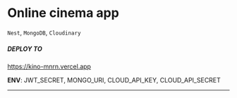 # Online cinema app

`Nest`, `MongoDB`, `Cloudinary`

##### DEPLOY TO

https://kino-mnrn.vercel.app

**ENV**: JWT_SECRET, MONGO_URI, CLOUD_API_KEY, CLOUD_API_SECRET

---

